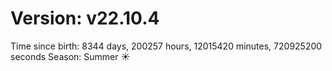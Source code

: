 # Version: v22.10.4
Time since birth: 8344 days, 200257 hours, 12015420 minutes, 720925200 seconds
Season: Summer ☀️
